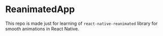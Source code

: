 # ReanimatedApp

This repo is made just for learning of `react-native-reanimated` library for smooth animations in React Native.
